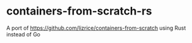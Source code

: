# containers-from-scratch-rs
A port of https://github.com/lizrice/containers-from-scratch using Rust instead of Go

